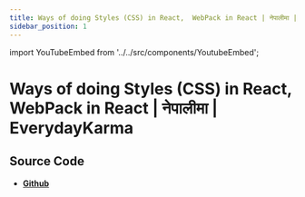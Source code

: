 ```yaml
---
title: Ways of doing Styles (CSS) in React,  WebPack in React | नेपालीमा | EverydayKarma
sidebar_position: 1
---
```


import YouTubeEmbed from '../../src/components/YoutubeEmbed';

# Ways of doing Styles (CSS) in React,  WebPack in React | नेपालीमा | EverydayKarma

<YouTubeEmbed videoId="xoEhURgCZ3M" />

## Source Code

- [**Github**](https://github.com/isarojdahal)